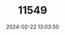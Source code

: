 ---
title: "11549"
category: "Lepidochrysops pephredo"
draft: false
date: 2024-02-22 13:03:50
languages:
  English: ["Midlands Nimble Blue", "Estcourt Blue"]
  Afrikaans: ["Estcourt-bloutjie", "Middelland Ratsbloutjie"]
---